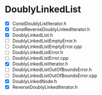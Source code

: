 # DoublyLinkedList

- [x] ConstDoublyListIterator.h
- [x] ConstReverseDoublyLinkedIterator.h
- [x] DoublyLinkedList.h
- [ ] DoublyLinkedListEmptyError.h
- [ ] DoublyLinkedListEmptyError.cpp
- [ ] DoublyLinkedListError.h
- [ ] DoublyLinkedListError.cpp
- [x] DoublyLinkedListIterator.h
- [ ] DoublyLinkedListOutOfBoundsError.h
- [ ] DoublyLinkedListOutOfBoundsError.cpp
- [x] DoublyLinkedNode.h
- [x] ReverseDoublyLinkedIterator.h
